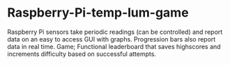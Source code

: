 # Raspberry-Pi-temp-lum-game
Raspberry Pi sensors take periodic readings (can be controlled) and report data on an easy to access GUI with graphs. Progression bars also report data in real time. Game; Functional leaderboard that saves highscores and increments difficulty based on successful attempts.
